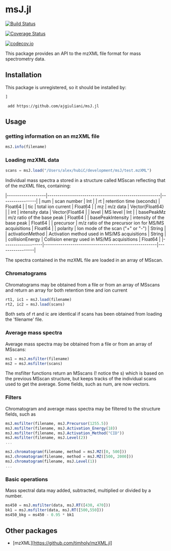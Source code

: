 # msJ.jl

[![Build Status](https://travis-ci.org/ajgiuliani/msJ.jl.svg?branch=master)](https://travis-ci.org/ajgiuliani/msJ.jl)

[![Coverage Status](https://coveralls.io/repos/ajgiuliani/msJ.j/badge.svg?branch=master&service=github)](https://coveralls.io/github//ajgiuliani/msJ.j?branch=master)

[![codecov.io](http://codecov.io/github//ajgiuliani/msJ.j/coverage.svg?branch=master)](http://codecov.io/github//ajgiuliani/msJ.j?branch=master)

This package provides an API to the mzXML file format for mass spectrometry data.

## Installation
This package is unregistered, so it should be installed by:
```julia
]
```
```pkg
 add https://github.com/ajgiuliani/msJ.jl
```

## Usage

### getting information on an mzXML file

```julia
msJ.info(filename)
```

### Loading mzXML data

```julia
scans = msJ.load("/Users/alex/hubiC/development/msJ/test.mzXML")
```

Individual mass spectra a stored in a structure called MSscan reflecting that of the mzXML files, containing:

|-------------------|-------------------------------------------------------|-----------------|
| num               | scan number                                           | Int             |
| rt                | retention time (seconds)                              | Float64         |
| tic               | total ion current                                     | Float64         |
| mz                | m/z data                                              | Vector{Float64} |
| int               | intensity data                                        | Vector{Float64  |
| level             | MS level                                              | Int             |
| basePeakMz        | m/z ratio of the base peak                            | Float64         |
| basePeakIntensity | intensity of the base peak                            | Float64         |
| precursor         | m/z ratio of the precursor ion for MS/MS acquisitions | Float64         |
| polarity          | Ion mode of the scan ("+" or "-")                     | String          |
| activationMethod  | Activation method used in MS/MS acquisitions          | String          |
| collisionEnergy   | Collision energy used in MS/MS acquisitions           | Float64         |
|-------------------|-------------------------------------------------------|-----------------|

The spectra contained in the mzXML file are loaded in an array of MSscan.

### Chromatograms
Chromatograms may be obtained from a file or from an array of MSscans and return an array for both retention time and ion current

```julia
rt1, ic1 = msJ.load(filename)
rt2, ic2 = msJ.load(scans)
```
Both sets of rt and ic are identical if scans has been obtained from loading the 'filename' file.

### Average mass spectra
Average mass spectra may be obtained from a file or from an array of MSscans:

```julia
ms1 = msJ.msfilter(filename)
ms2 = msJ.msfilter(scans)
```
The msfilter functions return an MSscans (! notice the s) which is based on the previous MSscan structure, but keeps tracks of the individual scans used to get the average. Some fields, such as num, are  now vectors.

### Filters
Chromatogram and average mass spectra may be filtered to the structure fields, such as

```julia
msJ.msfilter(filename, msJ.Precursor(1255.5))
msJ.msfilter(filename, msJ.Activation_Energy(18))
msJ.msfilter(filename, msJ.Activation_Method("CID"))
msJ.msfilter(filename, msJ.Level(2))
...
```

```julia
msJ.chromatogram(filename, method = msJ.MZ([0, 500]))
msJ.chromatogram(filename, method = msJ.MZ([500, 2000]))
msJ.chromatogram(filename, msJ.Level(1))
...
```

### Basic operations
Mass spectral data may added, subtracted, multiplied or divided by a number.

```julia
ms450 = msJ.msfilter(data, msJ.RT([430, 470]))
bk1 = msJ.msfilter(data, msJ.RT([500,550]))
ms450_bkg = ms450 - 0.95 * bk1
```

## Other packages
* [mzXML][https://github.com/timholy/mzXML.jl]

